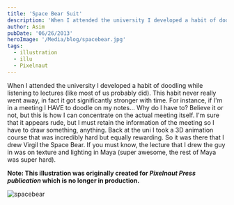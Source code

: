 ```yaml
---
title: 'Space Bear Suit'
description: 'When I attended the university I developed a habit of doodling while listening to lectures (like most of us probably did). This habit never really went away, in fact it got significantly stronger with time.'
author: Asim
pubDate: '06/26/2013'
heroImage: '/Media/blog/spacebear.jpg'
tags:
  - illustration
  - illu
  - Pixelnaut
---
```


When I attended the university I developed a habit of doodling while listening to lectures (like most of us probably did). This habit never really went away, in fact it got significantly stronger with time. For instance, if I'm in a meeting I HAVE to doodle on my notes... Why do I have to? Believe it or not, but this is how I can concentrate on the actual meeting itself. I'm sure that it appears rude, but I must retain the information of the meeting so I have to draw something, anything. Back at the uni I took a 3D animation course that was incredibly hard but equally rewarding. So it was there that I drew Virgil the Space Bear. If you must know, the lecture that I drew the guy in was on texture and lighting in Maya (super awesome, the rest of Maya was super hard).

**Note: This illustration was originally created for *Pixelnaut Press publication* which is no longer in production.**

![spacebear](/Media/blog/spacebear.jpg "spacebear")